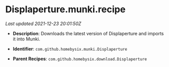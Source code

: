 # Displaperture.munki.recipe

_Last updated 2021-12-23 20:01:50Z_

- **Description**: Downloads the latest version of Displaperture and imports it into Munki.

- **Identifier**: `com.github.homebysix.munki.Displaperture`

- **Parent Recipes**: `com.github.homebysix.download.Displaperture`
